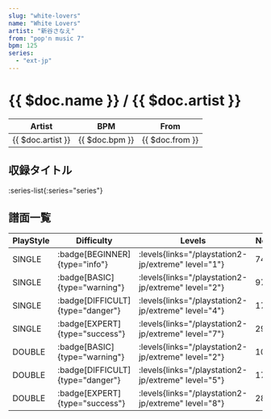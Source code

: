 ```yaml
---
slug: "white-lovers"
name: "White Lovers"
artist: "新谷さなえ"
from: "pop'n music 7"
bpm: 125
series:
  - "ext-jp"
---
```


# {{ $doc.name }} / {{ $doc.artist }}

|Artist|BPM|From|
|------|---|----|
|{{ $doc.artist }}|{{ $doc.bpm }}|{{ $doc.from }}|

## 収録タイトル

:series-list{:series="series"}

## 譜面一覧

|PlayStyle|Difficulty|Levels|Notes|Movie|
|---------|----------|------|-----|-----|
|SINGLE| :badge[BEGINNER]{type="info"}| :levels{links="/playstation2-jp/extreme" level="1"}|74/0||
|SINGLE| :badge[BASIC]{type="warning"}| :levels{links="/playstation2-jp/extreme" level="2"}|97/3||
|SINGLE| :badge[DIFFICULT]{type="danger"}| :levels{links="/playstation2-jp/extreme" level="4"}|176/8||
|SINGLE| :badge[EXPERT]{type="success"}| :levels{links="/playstation2-jp/extreme" level="7"}|297/9||
|DOUBLE| :badge[BASIC]{type="warning"}| :levels{links="/playstation2-jp/extreme" level="2"}|103/3||
|DOUBLE| :badge[DIFFICULT]{type="danger"}| :levels{links="/playstation2-jp/extreme" level="5"}|176/8||
|DOUBLE| :badge[EXPERT]{type="success"}| :levels{links="/playstation2-jp/extreme" level="8"}|288/9||
